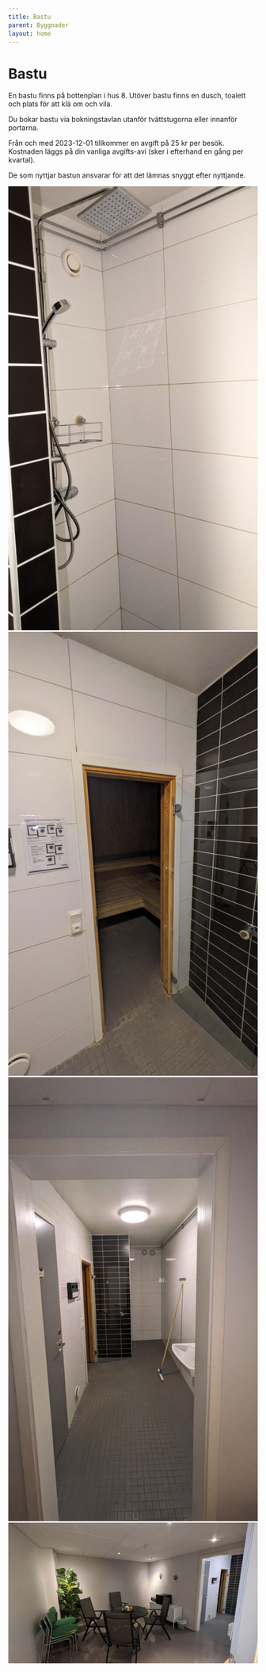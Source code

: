 ```yaml
---
title: Bastu
parent: Byggnader
layout: home
---
```


# Bastu

En bastu finns på bottenplan i hus 8. Utöver bastu finns en dusch, toalett och plats för att klä om och vila.

Du bokar bastu via bokningstavlan utanför tvättstugorna eller innanför portarna.

Från och med 2023-12-01 tillkommer en avgift på 25 kr per besök. Kostnaden läggs på din vanliga avgifts-avi (sker i efterhand en gång per kvartal).

De som nyttjar bastun ansvarar för att det lämnas snyggt efter nyttjande.

![bastu-1](assets/bastu-1.jpg)
![bastu-2](assets/bastu-2.jpg)
![bastu-3](assets/bastu-3.jpg)
![bastu-4](assets/bastu-4.jpg)
